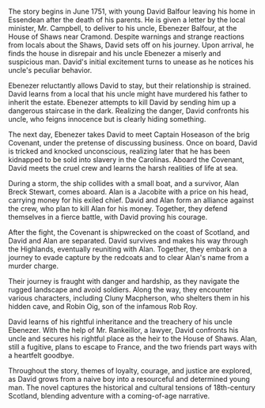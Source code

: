 The story begins in June 1751, with young David Balfour leaving his home in Essendean after the death of his parents. He is given a letter by the local minister, Mr. Campbell, to deliver to his uncle, Ebenezer Balfour, at the House of Shaws near Cramond. Despite warnings and strange reactions from locals about the Shaws, David sets off on his journey. Upon arrival, he finds the house in disrepair and his uncle Ebenezer a miserly and suspicious man. David's initial excitement turns to unease as he notices his uncle's peculiar behavior.

Ebenezer reluctantly allows David to stay, but their relationship is strained. David learns from a local that his uncle might have murdered his father to inherit the estate. Ebenezer attempts to kill David by sending him up a dangerous staircase in the dark. Realizing the danger, David confronts his uncle, who feigns innocence but is clearly hiding something.

The next day, Ebenezer takes David to meet Captain Hoseason of the brig Covenant, under the pretense of discussing business. Once on board, David is tricked and knocked unconscious, realizing later that he has been kidnapped to be sold into slavery in the Carolinas. Aboard the Covenant, David meets the cruel crew and learns the harsh realities of life at sea.

During a storm, the ship collides with a small boat, and a survivor, Alan Breck Stewart, comes aboard. Alan is a Jacobite with a price on his head, carrying money for his exiled chief. David and Alan form an alliance against the crew, who plan to kill Alan for his money. Together, they defend themselves in a fierce battle, with David proving his courage.

After the fight, the Covenant is shipwrecked on the coast of Scotland, and David and Alan are separated. David survives and makes his way through the Highlands, eventually reuniting with Alan. Together, they embark on a journey to evade capture by the redcoats and to clear Alan's name from a murder charge.

Their journey is fraught with danger and hardship, as they navigate the rugged landscape and avoid soldiers. Along the way, they encounter various characters, including Cluny Macpherson, who shelters them in his hidden cave, and Robin Oig, son of the infamous Rob Roy.

David learns of his rightful inheritance and the treachery of his uncle Ebenezer. With the help of Mr. Rankeillor, a lawyer, David confronts his uncle and secures his rightful place as the heir to the House of Shaws. Alan, still a fugitive, plans to escape to France, and the two friends part ways with a heartfelt goodbye.

Throughout the story, themes of loyalty, courage, and justice are explored, as David grows from a naive boy into a resourceful and determined young man. The novel captures the historical and cultural tensions of 18th-century Scotland, blending adventure with a coming-of-age narrative.